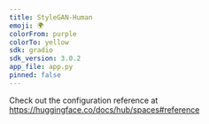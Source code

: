 ```yaml
---
title: StyleGAN-Human
emoji: 🌍
colorFrom: purple
colorTo: yellow
sdk: gradio
sdk_version: 3.0.2
app_file: app.py
pinned: false
---
```


Check out the configuration reference at https://huggingface.co/docs/hub/spaces#reference
